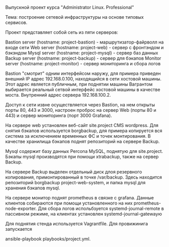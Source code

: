 Выпускной проект курса "Administrator Linux. Professional"

Тема: построение сетевой инфраструктуры на основе типовых сервисов.

Проект представляет собой сеть из пяти серверов:

Bastion server (hostname: project-bastion) - маршрутизатор-файрволл на входе сети
Web server (hostname: project-web) - сервер с фронтэндом и бэкэндом
Mysql server (hostname: project-mysql) - сервер баз данных
Backup server (hostname: project-backup) - сервер для бэкапов
Monitor server (hostname: project-monitor) - сервер мониторинга и сбора логов

Bastion "смотрит" одним интерфейсом наружу, для примера приведен внешний IP адрес 192.168.0.100,
находящийся в сети хостовой машины. Этот адрес является публичным, при поднятии машины Вагрантом
выбирается реальный сетвой интерфейс хостовой машины в качестве моста. Внутренний адрес сервера
192.168.100.2.

Доступ к сети извне осуществляется через Bastion, на нем открыты порты 80, 443 и 3000, настроен
проброс на сервер Web (порты 80 и 443) и сервер мониторинга (порт 3000 Grafana).

На сервере web установлен веб-сайт site.project CMS wordpress. Для снятия бэкапов используется
borgbackup, для примера копируется вся система за исключением временных ФС и точек монтирования.
В качестве хранилища бэкапов поднят репозиторий на сервере Backup. 

Mysql содержит базу данных Percona MySQL, поднятую для site.project. Бэкапы mysql производятся
при помощи xtrabackup, также на сервер Backup. 

На сервере Backup выделен отдельный диск длоя резервного копирования, примонтированный в точке
/var/backup. Здесь находится репозиторий borgbackup project-web-system, и папка mysql для хранения
бэкапов mysql.

На сервере монитор поднят prometheus в связке с grafana. Данные клиентов собираются при помощи
установленного на них prometheus-node-exporter. Для сбора логов испольбзуется systemd-journal-remote
в пассивном режиме, на клиентах установлен systemd-journal-gatewayю

Для поднятия стенда используется Vagrantfile. Для провижинига запускается 

ansible-playbook playbooks/project.yml.

